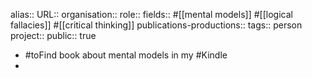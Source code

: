 alias::
URL::
organisation::
role::
fields:: #[[mental models]] #[[logical fallacies]] #[[critical thinking]] 
publications-productions:: 
tags:: person
project::
public:: true

- #toFind book about mental models in my #Kindle
-
